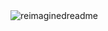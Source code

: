 
<img src="https://myreadme.vercel.app/api/embed/randyren278?panels=userstatistics,toprepositories,toplanguages,commitgraph" alt="reimaginedreadme" />
